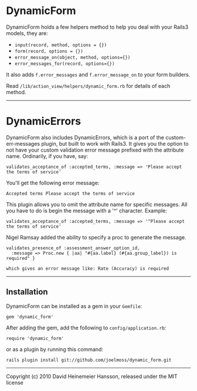 DynamicForm
===========

DynamicForm holds a few helpers method to help you deal with your Rails3 models, they are:

* `input(record, method, options = {})`
* `form(record, options = {})`
* `error_message_on(object, method, options={})`
* `error_messages_for(record, options={})`

It also adds `f.error_messages` and `f.error_message_on` to your form builders.

Read `/lib/action_view/helpers/dynamic_form.rb` for details of each method.

---

DynamicErrors
=============

DynamicForm also includes DynamicErrors, which is a port of the custom-err-messages plugin,
but built to work with Rails3. It gives you the option to not have your custom validation
error message prefixed with the attribute name. Ordinarily, if you have, say:

    validates_acceptance_of :accepted_terms, :message => 'Please accept the terms of service'

You'll get the following error message:

    Accepted terms Please accept the terms of service

This plugin allows you to omit the attribute name for specific messages. All you have to do
is begin the message with a '^' character. Example:

    validates_acceptance_of :accepted_terms, :message => '^Please accept the terms of service'
    
Nigel Ramsay added the ability to specify a proc to generate the message.

    validates_presence_of :assessment_answer_option_id, 
      :message => Proc.new { |aa| "#{aa.label} (#{aa.group_label}) is required" }

    which gives an error message like: Rate (Accuracy) is required

---

Installation
------------

DynamicForm can be installed as a gem in your `Gemfile`:

    gem 'dynamic_form'

After adding the gem, add the following to `config/application.rb`:

    require 'dynamic_form'

or as a plugin by running this command:

    rails plugin install git://github.com/joelmoss/dynamic_form.git

---

Copyright (c) 2010 David Heinemeier Hansson, released under the MIT license

